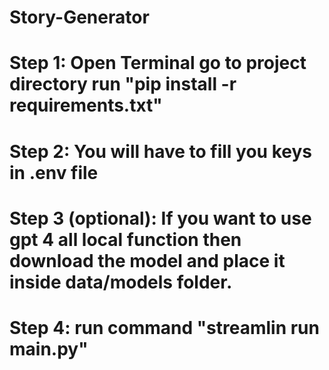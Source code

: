 # Story-Generator
# Step 1: Open Terminal go to project directory run "pip install -r requirements.txt"
# Step 2: You will have to fill you keys in .env file
# Step 3 (optional): If you want to use gpt 4 all local function then download the model and place it inside data/models folder.
# Step 4: run command "streamlin run main.py"
